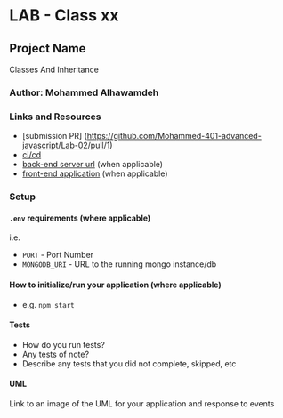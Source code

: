 # LAB - Class xx

## Project Name
Classes And Inheritance

### Author: Mohammed Alhawamdeh

### Links and Resources

- [submission PR] (https://github.com/Mohammed-401-advanced-javascript/Lab-02/pull/1)
- [ci/cd](https://github.com/Mohammed-401-advanced-javascript/Lab-02/actions)
- [back-end server url](http://xyz.com) (when applicable)
- [front-end application](http://xyz.com) (when applicable)

### Setup

#### `.env` requirements (where applicable)

i.e.

- `PORT` - Port Number
- `MONGODB_URI` - URL to the running mongo instance/db

#### How to initialize/run your application (where applicable)

- e.g. `npm start`

#### Tests

- How do you run tests?
- Any tests of note?
- Describe any tests that you did not complete, skipped, etc

#### UML

Link to an image of the UML for your application and response to events